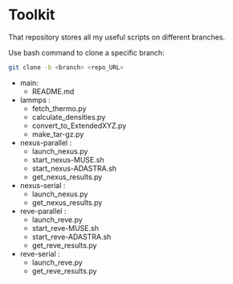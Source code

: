 # Toolkit 

That repository stores all my useful scripts on different branches.

Use bash command to clone a specific branch:
```bash
git clone -b <branch> <repo_URL>
```
- main:
  - README.md
- lammps :
  - fetch_thermo.py
  - calculate_densities.py
  - convert_to_ExtendedXYZ.py
  - make_tar-gz.py
- nexus-parallel :
  - launch_nexus.py
  - start_nexus-MUSE.sh
  - start_nexus-ADASTRA.sh
  - get_nexus_results.py
- nexus-serial :
  - launch_nexus.py
  - get_nexus_results.py
- reve-parallel :
  - launch_reve.py
  - start_reve-MUSE.sh
  - start_reve-ADASTRA.sh
  - get_reve_results.py
- reve-serial :
  - launch_reve.py
  - get_reve_results.py

